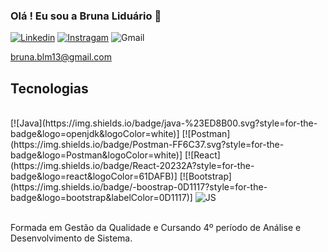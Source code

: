 ### Olá ! Eu sou a Bruna Liduário 💃


[![Linkedin](https://img.shields.io/badge/LinkedIn-0077B5?style=for-the-badge&logo=linkedin&logoColor=white)](https://br.linkedin.com/in/bruna-lidu%C3%A1rio-b4b52414a)
[![Instragam](https://img.shields.io/badge/Instagram-E4405F?style=for-the-badge&logo=instagram&logoColor=white)](https://instagram.com/brunaliduario7?igshid=MzNlNGNkZWQ4Mg==)
![Gmail](https://img.shields.io/badge/Gmail-D14836?style=for-the-badge&logo=gmail&logoColor=white)<p>bruna.blm13@gmail.com</p>

## Tecnologias 
<div style="display:inline_block"><br/>
[![Java](https://img.shields.io/badge/java-%23ED8B00.svg?style=for-the-badge&logo=openjdk&logoColor=white)]
[![Postman](https://img.shields.io/badge/Postman-FF6C37.svg?style=for-the-badge&logo=Postman&logoColor=white)]
[![React](https://img.shields.io/badge/React-20232A?style=for-the-badge&logo=react&logoColor=61DAFB)]
[![Bootstrap](https://img.shields.io/badge/-boostrap-0D1117?style=for-the-badge&logo=bootstrap&labelColor=0D1117)]
<img alig="center"alt="JS" src="https://img.shields.io/badge/MySQL-00000F?style=for-the-badge&logo=mysql&logoColor=white"/>
  
</div><br/>

Formada em Gestão da Qualidade e Cursando 4º período de Análise e Desenvolvimento de Sistema.

